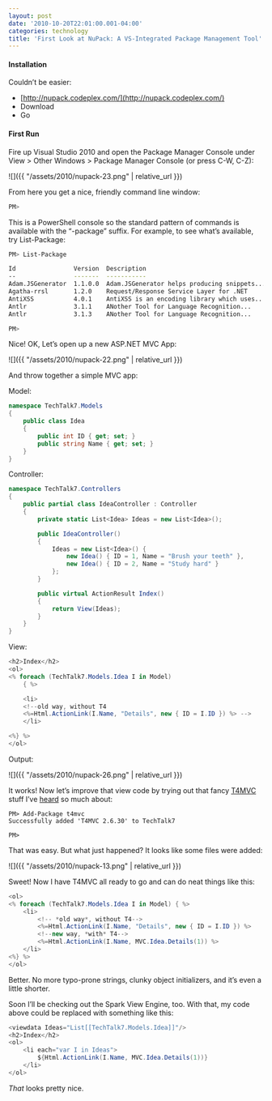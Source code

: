 ```yaml
---
layout: post
date: '2010-10-20T22:01:00.001-04:00'
categories: technology
title: 'First Look at NuPack: A VS-Integrated Package Management Tool'
---
```


#### Installation

Couldn’t be easier: 
* [http://nupack.codeplex.com/](http://nupack.codeplex.com/) 
* Download 
* Go  
  
#### First Run

Fire up Visual Studio 2010 and open the Package Manager Console under View > Other Windows > Package Manager Console (or press C-W, C-Z):

![]({{ "/assets/2010/nupack-23.png" | relative_url }})

From here you get a nice, friendly command line window:

```sh
PM>
```

This is a PowerShell console so the standard pattern of commands is available with the “-package” suffix. For example, to see what’s available, try List-Package:

```sh
PM> List-Package

Id                Version  Description 
--                -------  ----------- 
Adam.JSGenerator  1.1.0.0  Adam.JSGenerator helps producing snippets...
Agatha-rrsl       1.2.0    Request/Response Service Layer for .NET 
AntiXSS           4.0.1    AntiXSS is an encoding library which uses...
Antlr             3.1.1    ANother Tool for Language Recognition...
Antlr             3.1.3    ANother Tool for Language Recognition... 

PM> 
```

Nice! OK, Let’s open up a new ASP.NET MVC App:


![]({{ "/assets/2010/nupack-22.png" | relative_url }})

And throw together a simple MVC app:

Model:

```cs
namespace TechTalk7.Models
{
    public class Idea
    {
        public int ID { get; set; }
        public string Name { get; set; }
    }
}
```

Controller:
  
```cs
namespace TechTalk7.Controllers
{
    public partial class IdeaController : Controller
    {
        private static List<Idea> Ideas = new List<Idea>();

        public IdeaController()
        {
            Ideas = new List<Idea>() { 
                new Idea() { ID = 1, Name = "Brush your teeth" }, 
                new Idea() { ID = 2, Name = "Study hard" } 
            };
        }

        public virtual ActionResult Index()
        {
            return View(Ideas);
        }
    }
}
```

View:
  
```cs
<h2>Index</h2>
<ol>
<% foreach (TechTalk7.Models.Idea I in Model)
    { %>

    <li>
    <!--old way, without T4
    <%=Html.ActionLink(I.Name, "Details", new { ID = I.ID }) %> -->
    </li>

<%} %>
</ol>
```

Output:

![]({{ "/assets/2010/nupack-26.png" | relative_url }})


It works! Now let’s improve that view code by trying out that fancy [T4MVC](http://mvccontrib.codeplex.com/wikipage?title=T4MVC) stuff I’ve [heard](http://channel9.msdn.com/blogs/jongalloway/jon-takes-five-with-david-ebbo-on-t4mvc) so much about:

```
PM> Add-Package t4mvc
Successfully added 'T4MVC 2.6.30' to TechTalk7

PM>
```

That was easy. But what just happened? It looks like some files were added:

![]({{ "/assets/2010/nupack-13.png" | relative_url }})

Sweet! Now I have T4MVC all ready to go and can do neat things like this:

```cs
<ol>
<% foreach (TechTalk7.Models.Idea I in Model) { %>
    <li>
        <!-- *old way*, without T4-->
        <%=Html.ActionLink(I.Name, "Details", new { ID = I.ID }) %>
        <!--new way, *with* T4-->
        <%=Html.ActionLink(I.Name, MVC.Idea.Details(1)) %>
    </li>
<%} %>
</ol>
```

Better. No more typo-prone strings, clunky object initializers, and it’s even a little shorter.

Soon I’ll be checking out the Spark View Engine, too. With that, my code above could be replaced with something like this:

```cs
<viewdata Ideas="List[[TechTalk7.Models.Idea]]"/>
<h2>Index</h2>
<ol>
    <li each="var I in Ideas">
        ${Html.ActionLink(I.Name, MVC.Idea.Details(1))}
    </li>
</ol>
```

*That* looks pretty nice. 